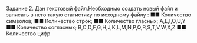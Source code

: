 Задание 2. Дан текстовый файл.Необходимо создать новый файл и записать в него такую статистику по исходному файлу :
■■ Количество символов;
■■ Количество строк;
■■ Количество гласных; A,E,I,O,U,Y
■■ Количество согласных; B,C,D,F,G,H,J,K,L,M,N,P,Q,R,S,T,V,W,X,Z
■■ Количество цифр
